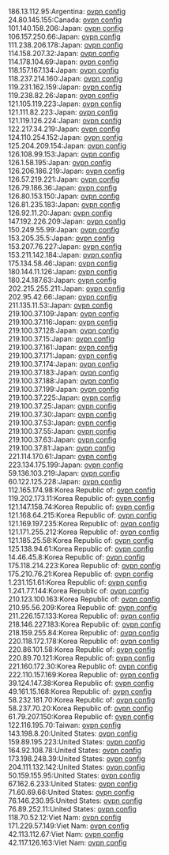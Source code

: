 186.13.112.95:Argentina: [ovpn config](vpn/186_13_112_95.ovpn)  
24.80.145.155:Canada: [ovpn config](vpn/24_80_145_155.ovpn)  
101.140.158.206:Japan: [ovpn config](vpn/101_140_158_206.ovpn)  
106.157.250.66:Japan: [ovpn config](vpn/106_157_250_66.ovpn)  
111.238.206.178:Japan: [ovpn config](vpn/111_238_206_178.ovpn)  
114.158.207.32:Japan: [ovpn config](vpn/114_158_207_32.ovpn)  
114.178.104.69:Japan: [ovpn config](vpn/114_178_104_69.ovpn)  
118.157.167.134:Japan: [ovpn config](vpn/118_157_167_134.ovpn)  
118.237.214.160:Japan: [ovpn config](vpn/118_237_214_160.ovpn)  
119.231.162.159:Japan: [ovpn config](vpn/119_231_162_159.ovpn)  
119.238.82.26:Japan: [ovpn config](vpn/119_238_82_26.ovpn)  
121.105.119.223:Japan: [ovpn config](vpn/121_105_119_223.ovpn)  
121.111.82.223:Japan: [ovpn config](vpn/121_111_82_223.ovpn)  
121.119.126.224:Japan: [ovpn config](vpn/121_119_126_224.ovpn)  
122.217.34.219:Japan: [ovpn config](vpn/122_217_34_219.ovpn)  
124.110.254.152:Japan: [ovpn config](vpn/124_110_254_152.ovpn)  
125.204.209.154:Japan: [ovpn config](vpn/125_204_209_154.ovpn)  
126.108.99.153:Japan: [ovpn config](vpn/126_108_99_153.ovpn)  
126.1.58.195:Japan: [ovpn config](vpn/126_1_58_195.ovpn)  
126.206.186.219:Japan: [ovpn config](vpn/126_206_186_219.ovpn)  
126.57.219.221:Japan: [ovpn config](vpn/126_57_219_221.ovpn)  
126.79.186.36:Japan: [ovpn config](vpn/126_79_186_36.ovpn)  
126.80.153.150:Japan: [ovpn config](vpn/126_80_153_150.ovpn)  
126.81.235.183:Japan: [ovpn config](vpn/126_81_235_183.ovpn)  
126.92.11.20:Japan: [ovpn config](vpn/126_92_11_20.ovpn)  
147.192.226.209:Japan: [ovpn config](vpn/147_192_226_209.ovpn)  
150.249.55.99:Japan: [ovpn config](vpn/150_249_55_99.ovpn)  
153.205.35.5:Japan: [ovpn config](vpn/153_205_35_5.ovpn)  
153.207.76.227:Japan: [ovpn config](vpn/153_207_76_227.ovpn)  
153.211.142.184:Japan: [ovpn config](vpn/153_211_142_184.ovpn)  
175.134.58.46:Japan: [ovpn config](vpn/175_134_58_46.ovpn)  
180.144.11.126:Japan: [ovpn config](vpn/180_144_11_126.ovpn)  
180.24.187.63:Japan: [ovpn config](vpn/180_24_187_63.ovpn)  
202.215.255.211:Japan: [ovpn config](vpn/202_215_255_211.ovpn)  
202.95.42.66:Japan: [ovpn config](vpn/202_95_42_66.ovpn)  
211.135.11.53:Japan: [ovpn config](vpn/211_135_11_53.ovpn)  
219.100.37.109:Japan: [ovpn config](vpn/219_100_37_109.ovpn)  
219.100.37.116:Japan: [ovpn config](vpn/219_100_37_116.ovpn)  
219.100.37.128:Japan: [ovpn config](vpn/219_100_37_128.ovpn)  
219.100.37.15:Japan: [ovpn config](vpn/219_100_37_15.ovpn)  
219.100.37.161:Japan: [ovpn config](vpn/219_100_37_161.ovpn)  
219.100.37.171:Japan: [ovpn config](vpn/219_100_37_171.ovpn)  
219.100.37.174:Japan: [ovpn config](vpn/219_100_37_174.ovpn)  
219.100.37.183:Japan: [ovpn config](vpn/219_100_37_183.ovpn)  
219.100.37.188:Japan: [ovpn config](vpn/219_100_37_188.ovpn)  
219.100.37.199:Japan: [ovpn config](vpn/219_100_37_199.ovpn)  
219.100.37.225:Japan: [ovpn config](vpn/219_100_37_225.ovpn)  
219.100.37.25:Japan: [ovpn config](vpn/219_100_37_25.ovpn)  
219.100.37.30:Japan: [ovpn config](vpn/219_100_37_30.ovpn)  
219.100.37.53:Japan: [ovpn config](vpn/219_100_37_53.ovpn)  
219.100.37.55:Japan: [ovpn config](vpn/219_100_37_55.ovpn)  
219.100.37.63:Japan: [ovpn config](vpn/219_100_37_63.ovpn)  
219.100.37.81:Japan: [ovpn config](vpn/219_100_37_81.ovpn)  
221.114.170.61:Japan: [ovpn config](vpn/221_114_170_61.ovpn)  
223.134.175.199:Japan: [ovpn config](vpn/223_134_175_199.ovpn)  
59.136.103.219:Japan: [ovpn config](vpn/59_136_103_219.ovpn)  
60.122.125.228:Japan: [ovpn config](vpn/60_122_125_228.ovpn)  
112.165.174.98:Korea Republic of: [ovpn config](vpn/112_165_174_98.ovpn)  
119.202.173.11:Korea Republic of: [ovpn config](vpn/119_202_173_11.ovpn)  
121.147.158.74:Korea Republic of: [ovpn config](vpn/121_147_158_74.ovpn)  
121.168.64.215:Korea Republic of: [ovpn config](vpn/121_168_64_215.ovpn)  
121.169.197.235:Korea Republic of: [ovpn config](vpn/121_169_197_235.ovpn)  
121.171.255.212:Korea Republic of: [ovpn config](vpn/121_171_255_212.ovpn)  
121.185.25.58:Korea Republic of: [ovpn config](vpn/121_185_25_58.ovpn)  
125.138.94.61:Korea Republic of: [ovpn config](vpn/125_138_94_61.ovpn)  
14.46.45.8:Korea Republic of: [ovpn config](vpn/14_46_45_8.ovpn)  
175.118.214.223:Korea Republic of: [ovpn config](vpn/175_118_214_223.ovpn)  
175.210.76.21:Korea Republic of: [ovpn config](vpn/175_210_76_21.ovpn)  
1.231.151.61:Korea Republic of: [ovpn config](vpn/1_231_151_61.ovpn)  
1.241.77.144:Korea Republic of: [ovpn config](vpn/1_241_77_144.ovpn)  
210.123.100.163:Korea Republic of: [ovpn config](vpn/210_123_100_163.ovpn)  
210.95.56.209:Korea Republic of: [ovpn config](vpn/210_95_56_209.ovpn)  
211.226.157.133:Korea Republic of: [ovpn config](vpn/211_226_157_133.ovpn)  
218.146.227.183:Korea Republic of: [ovpn config](vpn/218_146_227_183.ovpn)  
218.159.255.84:Korea Republic of: [ovpn config](vpn/218_159_255_84.ovpn)  
220.118.172.178:Korea Republic of: [ovpn config](vpn/220_118_172_178.ovpn)  
220.86.101.58:Korea Republic of: [ovpn config](vpn/220_86_101_58.ovpn)  
220.89.70.121:Korea Republic of: [ovpn config](vpn/220_89_70_121.ovpn)  
221.160.172.30:Korea Republic of: [ovpn config](vpn/221_160_172_30.ovpn)  
222.110.157.169:Korea Republic of: [ovpn config](vpn/222_110_157_169.ovpn)  
39.124.147.38:Korea Republic of: [ovpn config](vpn/39_124_147_38.ovpn)  
49.161.15.168:Korea Republic of: [ovpn config](vpn/49_161_15_168.ovpn)  
58.232.181.70:Korea Republic of: [ovpn config](vpn/58_232_181_70.ovpn)  
58.237.70.20:Korea Republic of: [ovpn config](vpn/58_237_70_20.ovpn)  
61.79.207.150:Korea Republic of: [ovpn config](vpn/61_79_207_150.ovpn)  
122.116.195.70:Taiwan: [ovpn config](vpn/122_116_195_70.ovpn)  
143.198.8.20:United States: [ovpn config](vpn/143_198_8_20.ovpn)  
159.89.195.223:United States: [ovpn config](vpn/159_89_195_223.ovpn)  
164.92.108.78:United States: [ovpn config](vpn/164_92_108_78.ovpn)  
173.198.248.39:United States: [ovpn config](vpn/173_198_248_39.ovpn)  
204.111.132.142:United States: [ovpn config](vpn/204_111_132_142.ovpn)  
50.159.155.95:United States: [ovpn config](vpn/50_159_155_95.ovpn)  
67.162.6.233:United States: [ovpn config](vpn/67_162_6_233.ovpn)  
71.60.69.66:United States: [ovpn config](vpn/71_60_69_66.ovpn)  
76.146.230.95:United States: [ovpn config](vpn/76_146_230_95.ovpn)  
76.89.252.11:United States: [ovpn config](vpn/76_89_252_11.ovpn)  
118.70.52.12:Viet Nam: [ovpn config](vpn/118_70_52_12.ovpn)  
171.229.57.149:Viet Nam: [ovpn config](vpn/171_229_57_149.ovpn)  
42.113.112.67:Viet Nam: [ovpn config](vpn/42_113_112_67.ovpn)  
42.117.126.163:Viet Nam: [ovpn config](vpn/42_117_126_163.ovpn)  
